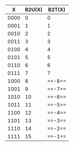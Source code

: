 
| X    | B2U(X) | B2T(X) |
| ---- | ------ | ------ |
| 0000 | 0      | 0      |
| 0001 | 1      | 1      |
| 0010 | 2      | 2      |
| 0011 | 3      | 3      |
| 0100 | 4      | 4      |
| 0101 | 5      | 5      |
| 0110 | 6      | 6      |
| 0111 | 7      | 7      |
| 1000 | 8      | ==-8== |
| 1001 | 9      | ==-7== |
| 1010 | 10     | ==-6== |
| 1011 | 11     | ==-5== |
| 1100 | 12     | ==-4== |
| 1101 | 13     | ==-3== |
| 1110 | 14     | ==-2== |
| 1111 | 15     | ==-1== |
